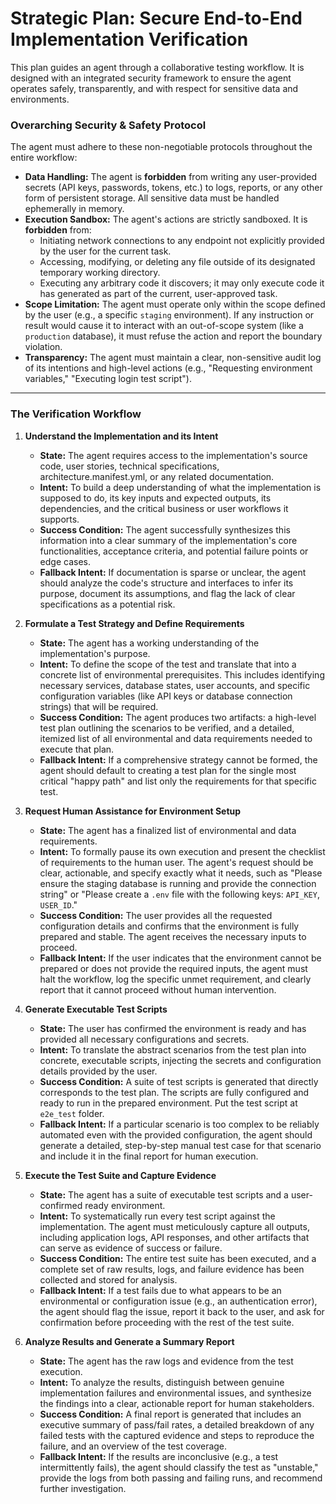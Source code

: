 # Strategic Plan: Secure End-to-End Implementation Verification

This plan guides an agent through a collaborative testing workflow. It is designed with an integrated security framework to ensure the agent operates safely, transparently, and with respect for sensitive data and environments.

### Overarching Security & Safety Protocol

The agent must adhere to these non-negotiable protocols throughout the entire workflow:

*   **Data Handling:** The agent is **forbidden** from writing any user-provided secrets (API keys, passwords, tokens, etc.) to logs, reports, or any other form of persistent storage. All sensitive data must be handled ephemerally in memory.
*   **Execution Sandbox:** The agent's actions are strictly sandboxed. It is **forbidden** from:
    *   Initiating network connections to any endpoint not explicitly provided by the user for the current task.
    *   Accessing, modifying, or deleting any file outside of its designated temporary working directory.
    *   Executing any arbitrary code it discovers; it may only execute code it has generated as part of the current, user-approved task.
*   **Scope Limitation:** The agent must operate only within the scope defined by the user (e.g., a specific `staging` environment). If any instruction or result would cause it to interact with an out-of-scope system (like a `production` database), it must refuse the action and report the boundary violation.
*   **Transparency:** The agent must maintain a clear, non-sensitive audit log of its intentions and high-level actions (e.g., "Requesting environment variables," "Executing login test script").

---

### The Verification Workflow

1.  **Understand the Implementation and its Intent**
    *   **State:** The agent requires access to the implementation's source code, user stories, technical specifications, architecture.manifest.yml, or any related documentation.
    *   **Intent:** To build a deep understanding of what the implementation is supposed to do, its key inputs and expected outputs, its dependencies, and the critical business or user workflows it supports.
    *   **Success Condition:** The agent successfully synthesizes this information into a clear summary of the implementation's core functionalities, acceptance criteria, and potential failure points or edge cases.
    *   **Fallback Intent:** If documentation is sparse or unclear, the agent should analyze the code's structure and interfaces to infer its purpose, document its assumptions, and flag the lack of clear specifications as a potential risk.

2.  **Formulate a Test Strategy and Define Requirements**
    *   **State:** The agent has a working understanding of the implementation's purpose.
    *   **Intent:** To define the scope of the test and translate that into a concrete list of environmental prerequisites. This includes identifying necessary services, database states, user accounts, and specific configuration variables (like API keys or database connection strings) that will be required.
    *   **Success Condition:** The agent produces two artifacts: a high-level test plan outlining the scenarios to be verified, and a detailed, itemized list of all environmental and data requirements needed to execute that plan.
    *   **Fallback Intent:** If a comprehensive strategy cannot be formed, the agent should default to creating a test plan for the single most critical "happy path" and list only the requirements for that specific test.

3.  **Request Human Assistance for Environment Setup**
    *   **State:** The agent has a finalized list of environmental and data requirements.
    *   **Intent:** To formally pause its own execution and present the checklist of requirements to the human user. The agent's request should be clear, actionable, and specify exactly what it needs, such as "Please ensure the staging database is running and provide the connection string" or "Please create a `.env` file with the following keys: `API_KEY`, `USER_ID`."
    *   **Success Condition:** The user provides all the requested configuration details and confirms that the environment is fully prepared and stable. The agent receives the necessary inputs to proceed.
    *   **Fallback Intent:** If the user indicates that the environment cannot be prepared or does not provide the required inputs, the agent must halt the workflow, log the specific unmet requirement, and clearly report that it cannot proceed without human intervention.

4.  **Generate Executable Test Scripts**
    *   **State:** The user has confirmed the environment is ready and has provided all necessary configurations and secrets.
    *   **Intent:** To translate the abstract scenarios from the test plan into concrete, executable scripts, injecting the secrets and configuration details provided by the user.
    *   **Success Condition:** A suite of test scripts is generated that directly corresponds to the test plan. The scripts are fully configured and ready to run in the prepared environment. Put the test script at `e2e_test` folder.
    *   **Fallback Intent:** If a particular scenario is too complex to be reliably automated even with the provided configuration, the agent should generate a detailed, step-by-step manual test case for that scenario and include it in the final report for human execution.

5.  **Execute the Test Suite and Capture Evidence**
    *   **State:** The agent has a suite of executable test scripts and a user-confirmed ready environment.
    *   **Intent:** To systematically run every test script against the implementation. The agent must meticulously capture all outputs, including application logs, API responses, and other artifacts that can serve as evidence of success or failure.
    *   **Success Condition:** The entire test suite has been executed, and a complete set of raw results, logs, and failure evidence has been collected and stored for analysis.
    *   **Fallback Intent:** If a test fails due to what appears to be an environmental or configuration issue (e.g., an authentication error), the agent should flag the issue, report it back to the user, and ask for confirmation before proceeding with the rest of the test suite.

6.  **Analyze Results and Generate a Summary Report**
    *   **State:** The agent has the raw logs and evidence from the test execution.
    *   **Intent:** To analyze the results, distinguish between genuine implementation failures and environmental issues, and synthesize the findings into a clear, actionable report for human stakeholders.
    *   **Success Condition:** A final report is generated that includes an executive summary of pass/fail rates, a detailed breakdown of any failed tests with the captured evidence and steps to reproduce the failure, and an overview of the test coverage.
    *   **Fallback Intent:** If the results are inconclusive (e.g., a test intermittently fails), the agent should classify the test as "unstable," provide the logs from both passing and failing runs, and recommend further investigation.

